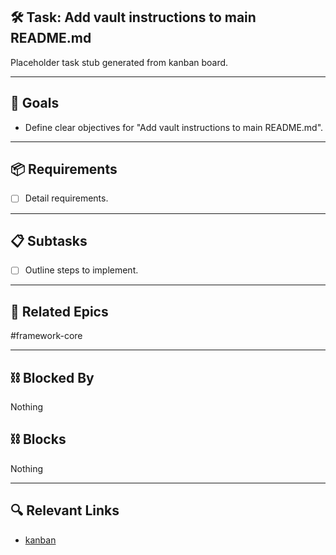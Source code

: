 ## 🛠️ Task: Add vault instructions to main README.md

Placeholder task stub generated from kanban board.

---

## 🎯 Goals

- Define clear objectives for "Add vault instructions to main README.md".

---

## 📦 Requirements

- [ ] Detail requirements.

---

## 📋 Subtasks

- [ ] Outline steps to implement.

---

## 🔗 Related Epics

#framework-core

---

## ⛓️ Blocked By

Nothing

## ⛓️ Blocks

Nothing

---

## 🔍 Relevant Links

- [kanban](../boards/kanban.md)
